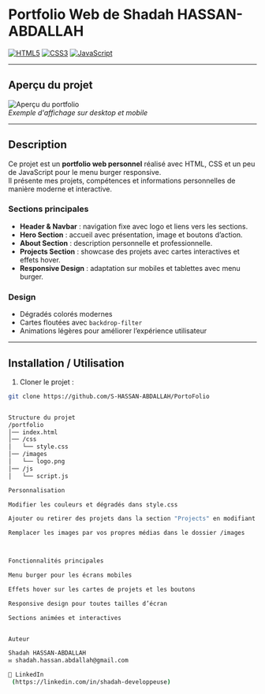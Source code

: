# Portfolio Web de Shadah HASSAN-ABDALLAH

[![HTML5](https://img.shields.io/badge/HTML5-E34F26?style=for-the-badge&logo=html5&logoColor=white)](https://developer.mozilla.org/fr/docs/Web/HTML) 
[![CSS3](https://img.shields.io/badge/CSS3-1572B6?style=for-the-badge&logo=css3&logoColor=white)](https://developer.mozilla.org/fr/docs/Web/CSS) 
[![JavaScript](https://img.shields.io/badge/JavaScript-F7DF1E?style=for-the-badge&logo=javascript&logoColor=black)](https://developer.mozilla.org/fr/docs/Web/JavaScript)

---

## Aperçu du projet

![Aperçu du portfolio](./assets/images/Capture-d_écran-portfolio.webp)  
*Exemple d'affichage sur desktop et mobile*

---

## Description

Ce projet est un **portfolio web personnel** réalisé avec HTML, CSS et un peu de JavaScript pour le menu burger responsive.  
Il présente mes projets, compétences et informations personnelles de manière moderne et interactive.

### Sections principales
- **Header & Navbar** : navigation fixe avec logo et liens vers les sections.  
- **Hero Section** : accueil avec présentation, image et boutons d’action.  
- **About Section** : description personnelle et professionnelle.  
- **Projects Section** : showcase des projets avec cartes interactives et effets hover.  
- **Responsive Design** : adaptation sur mobiles et tablettes avec menu burger.  

### Design
- Dégradés colorés modernes  
- Cartes floutées avec `backdrop-filter`  
- Animations légères pour améliorer l’expérience utilisateur  

---

## Installation / Utilisation

1. Cloner le projet :  
```bash
git clone https://github.com/S-HASSAN-ABDALLAH/PortoFolio


Structure du projet
/portfolio
│── index.html
│── /css
│   └── style.css
│── /images
│   └── logo.png
│── /js
│   └── script.js

Personnalisation

Modifier les couleurs et dégradés dans style.css

Ajouter ou retirer des projets dans la section "Projects" en modifiant le HTML

Remplacer les images par vos propres médias dans le dossier /images



Fonctionnalités principales

Menu burger pour les écrans mobiles

Effets hover sur les cartes de projets et les boutons

Responsive design pour toutes tailles d’écran

Sections animées et interactives


Auteur

Shadah HASSAN-ABDALLAH
✉️ shadah.hassan.abdallah@gmail.com

🔗 LinkedIn
 (https://linkedin.com/in/shadah-developpeuse)

